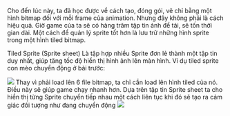 Cho đến lúc này, ta đã học được về cách tạo, đóng gói, vẽ chỉ bằng một hình bitmap đối với mỗi frame của animation. Nhưng đây không phải là cách hiệu quả. Giờ game của ta sẽ có hàng trăm tập tin ảnh để tải, sẽ tốn thời gian dài. Một cách để quản lý sprite tốt hơn là lưu trữ những hình sprite trong một hình tiled bitmap.

Tiled Sprite (Sprite sheet)
Là tập hợp nhiều Sprite đơn lẻ thành một tập tin duy nhất, giúp tăng tốc độ hiển thị hình ảnh lên màn hình.
Ví dụ tiled sprite con mèo chuyển động ở bài trước:

![](https://1.bp.blogspot.com/-aPX5dfdbR8I/XTKGfo4T3FI/AAAAAAAAEFw/NrgQfuXsdRoHAm0ElhMWtLDasgp37H5_wCLcBGAs/s1600/cat.bmp)
Thay vì phải load lên 6 file bitmap, ta chỉ cần load lên hình tiled của nó. Điều này sẽ giúp game chạy nhanh hơn.
Dựa trên tập tin Sprite sheet ta cho hiển thị từng Sprite chuyển tiếp nhau một cách liên tục khi đó sẽ tạo ra cảm giác đối tượng như đang chuyển động
![](https://1.bp.blogspot.com/-p3UwOLEx4YE/XTKI-IceR_I/AAAAAAAAEF8/hmlcQDZfvBsK8ThLiI9g9nhv1fZWnZPBgCLcBGAs/s1600/RyuRunningL.gif)